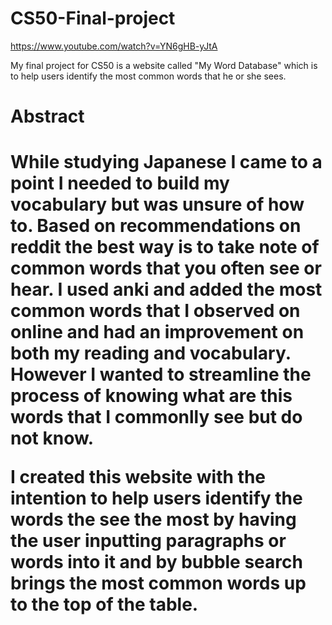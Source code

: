 # CS50-Final-project

https://www.youtube.com/watch?v=YN6gHB-yJtA

My final project for CS50 is a website called "My Word Database" which is to help users identify the most common words that he or she sees.

<h1> Abstract <h1>
  
While studying Japanese I came to a point I needed to build my vocabulary but was unsure of how to. Based on recommendations on reddit the best way is to take note of common words that you often see or hear. I used anki and added the most common words that I observed on online and had an improvement on both my reading and vocabulary. However I wanted to streamline the process of knowing what are this words that I commonlly see but do not know.

I created this website with the intention to help users identify the words the see the most by having the user inputting paragraphs or words into it and by bubble search brings the most common words up to the top of the table.
